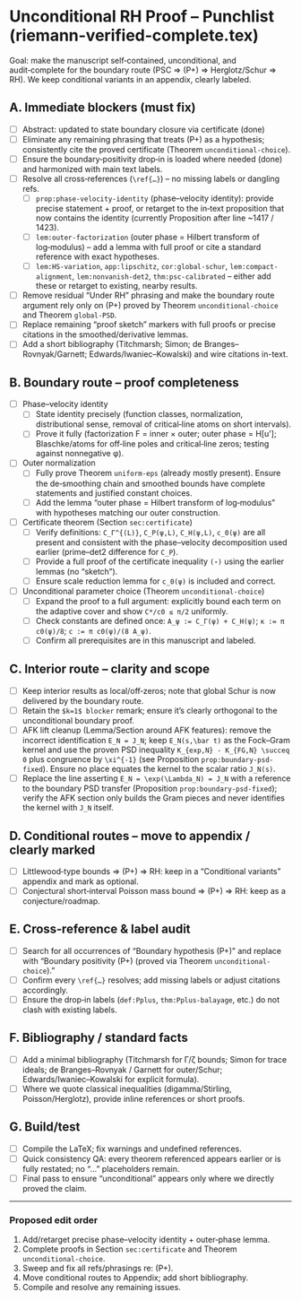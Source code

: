 # Unconditional RH Proof – Punchlist (riemann-verified-complete.tex)

Goal: make the manuscript self‑contained, unconditional, and audit‑complete for the boundary route (PSC ⇒ (P+) ⇒ Herglotz/Schur ⇒ RH). We keep conditional variants in an appendix, clearly labeled.

## A. Immediate blockers (must fix)

- [ ] Abstract: updated to state boundary closure via certificate (done)
- [ ] Eliminate any remaining phrasing that treats (P+) as a hypothesis; consistently cite the proved certificate (Theorem `unconditional-choice`).
- [ ] Ensure the boundary‑positivity drop‑in is loaded where needed (done) and harmonized with main text labels.
- [ ] Resolve all cross‑references (`\ref{…}`) – no missing labels or dangling refs.
  - [ ] `prop:phase-velocity-identity` (phase–velocity identity): provide precise statement + proof, or retarget to the in‑text proposition that now contains the identity (currently Proposition after line ~1417 / 1423).
  - [ ] `lem:outer-factorization` (outer phase = Hilbert transform of log‑modulus) – add a lemma with full proof or cite a standard reference with exact hypotheses.
  - [ ] `lem:HS-variation`, `app:lipschitz`, `cor:global-schur`, `lem:compact-alignment`, `lem:nonvanish-det2`, `thm:psc-calibrated` – either add these or retarget to existing, nearby results.
- [ ] Remove residual “Under RH” phrasing and make the boundary route argument rely only on (P+) proved by Theorem `unconditional-choice` and Theorem `global-PSD`.
- [ ] Replace remaining “proof sketch” markers with full proofs or precise citations in the smoothed/derivative lemmas.
- [ ] Add a short bibliography (Titchmarsh; Simon; de Branges–Rovnyak/Garnett; Edwards/Iwaniec–Kowalski) and wire citations in-text.

## B. Boundary route – proof completeness

- [ ] Phase–velocity identity
  - [ ] State identity precisely (function classes, normalization, distributional sense, removal of critical‑line atoms on short intervals).
  - [ ] Prove it fully (factorization F = inner × outer; outer phase = H[u']; Blaschke/atoms for off‑line poles and critical‑line zeros; testing against nonnegative φ).

- [ ] Outer normalization
  - [ ] Fully prove Theorem `uniform-eps` (already mostly present). Ensure the de‑smoothing chain and smoothed bounds have complete statements and justified constant choices.
  - [ ] Add the lemma “outer phase = Hilbert transform of log‑modulus” with hypotheses matching our outer construction.

- [ ] Certificate theorem (Section `sec:certificate`)
  - [ ] Verify definitions: `C_Γ^{(L)}`, `C_P(ψ,L)`, `C_H(ψ,L)`, `c_0(ψ)` are all present and consistent with the phase–velocity decomposition used earlier (prime–det2 difference for `C_P`).
  - [ ] Provide a full proof of the certificate inequality `(⋆)` using the earlier lemmas (no “sketch”).
  - [ ] Ensure scale reduction lemma for `c_0(ψ)` is included and correct.

- [ ] Unconditional parameter choice (Theorem `unconditional-choice`)
  - [ ] Expand the proof to a full argument: explicitly bound each term on the adaptive cover and show `C*/c0 ≤ π/2` uniformly.
  - [ ] Check constants are defined once: `A_ψ := C_Γ(ψ) + C_H(ψ)`; `κ := π c0(ψ)/8`; `c := π c0(ψ)/(8 A_ψ)`.
  - [ ] Confirm all prerequisites are in this manuscript and labeled.

## C. Interior route – clarity and scope

- [ ] Keep interior results as local/off‑zeros; note that global Schur is now delivered by the boundary route.
- [ ] Retain the `$k=1$ blocker` remark; ensure it’s clearly orthogonal to the unconditional boundary proof.
- [ ] AFK lift cleanup (Lemma/Section around AFK features): remove the incorrect identification `E_N = J_N`; keep `E_N(s,\bar t)` as the Fock–Gram kernel and use the proven PSD inequality `K_{exp,N} - K_{FG,N} \succeq 0` plus congruence by `\xi^{-1}` (see Proposition `prop:boundary-psd-fixed`). Ensure no place equates the kernel to the scalar ratio `J_N(s)`.
- [ ] Replace the line asserting `E_N = \exp(\Lambda_N) = J_N` with a reference to the boundary PSD transfer (Proposition `prop:boundary-psd-fixed`); verify the AFK section only builds the Gram pieces and never identifies the kernel with `J_N` itself.

## D. Conditional routes – move to appendix / clearly marked

- [ ] Littlewood‑type bounds ⇒ (P+) ⇒ RH: keep in a “Conditional variants” appendix and mark as optional.
- [ ] Conjectural short‑interval Poisson mass bound ⇒ (P+) ⇒ RH: keep as a conjecture/roadmap.

## E. Cross‑reference & label audit

- [ ] Search for all occurrences of “Boundary hypothesis (P+)” and replace with “Boundary positivity (P+) (proved via Theorem `unconditional-choice`).”
- [ ] Confirm every `\ref{…}` resolves; add missing labels or adjust citations accordingly.
- [ ] Ensure the drop‑in labels (`def:Pplus`, `thm:Pplus-balayage`, etc.) do not clash with existing labels.

## F. Bibliography / standard facts

- [ ] Add a minimal bibliography (Titchmarsh for Γ/ζ bounds; Simon for trace ideals; de Branges–Rovnyak / Garnett for outer/Schur; Edwards/Iwaniec–Kowalski for explicit formula).
- [ ] Where we quote classical inequalities (digamma/Stirling, Poisson/Herglotz), provide inline references or short proofs.

## G. Build/test

- [ ] Compile the LaTeX; fix warnings and undefined references.
- [ ] Quick consistency QA: every theorem referenced appears earlier or is fully restated; no “…” placeholders remain.
- [ ] Final pass to ensure “unconditional” appears only where we directly proved the claim.

---

### Proposed edit order
1) Add/retarget precise phase–velocity identity + outer‑phase lemma.  
2) Complete proofs in Section `sec:certificate` and Theorem `unconditional-choice`.  
3) Sweep and fix all refs/phrasings re: (P+).  
4) Move conditional routes to Appendix; add short bibliography.  
5) Compile and resolve any remaining issues.


